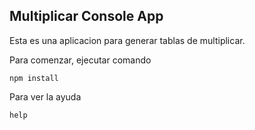 ## Multiplicar Console App

Esta es una aplicacion para generar tablas de multiplicar.

Para comenzar, ejecutar comando 

```
npm install
```

Para ver la ayuda 

```
help
```

